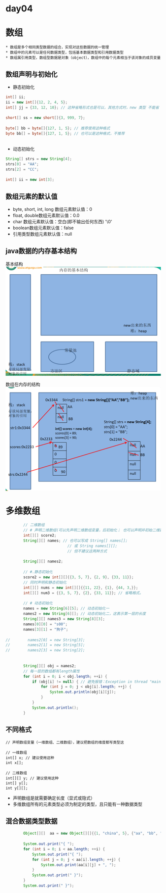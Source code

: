 day04
==

# 数组
```text
* 数组是多个相同类型数据的组合，实现对这些数据的统一管理
* 数组中的元素可以是任何数据类型，包括基本数据类型和引用数据类型
* 数组属引用类型，数组型数据是对象（object），数组中的每个元素相当于该对象的成员变量

```

## 数组声明与初始化
* 静态初始化
```java
int[] ii;
ii = new int[]{12, 2, 4, 5};
int[] jj = {33, 12, 10}; // 这种省略形式也是可以，其他方式时，new 类型 不能省

short[] ss = new short[]{3, 999, 7};

byte[] bb = byte[]{127, 1, 5}; // 推荐使用这种格式
byte bb[] = byte[]{127, 1, 5}; // 也可以是这种格式，不推荐



```

* 动态初始化
```java
String[] strs = new String[4];
strs[0] = "AA";
strs[2] = "CC";

int[] ii = new int[3];

```

## 数组元素的默认值
* byte, short, int, long 数组元素默认值：0
* float, double数组元素默认值：0.0
* char 数组元素默认值：空白(即不输出任何东西) '\0'
* boolean数组元素默认值：false
* 引用类型数组元素默认值：null

## java数据的内存基本结构
基本结构
![内存基本结构](./images/内存基本结构.png)

数组在内存的结构
![数组内存结构](./images/数组在内存中的结构.png)


# 多维数组
```java
        // 二维数组
        // # 声明二维数组(可以先声明二维数组变量，后初始化； 也可以声明并初始二维数组)
        int[][] score2;
        String[][] names; // 也可以写成 String[] names[];
                            // 或 String names[][];
                            // 但不建议这两种方式

        String[][] names2;

        // #.静态初始化
        score2 = new int[][]{{3, 5, 7}, {2, 9}, {33, 11}};
        // 同时声明和静态初始化
        int[][] nums = new int[][]{{11, 22}, {1}, {44, 3,}};
        int[][] num3 = {{3, 5, 7}, {2}, {33, 11}}; // 省略格式。

        // # 动态初始化
        names = new String[6][5]; // 动态初始化一
        names2 = new String[6][]; // 动态初始化二，这表示第一层的长度
        String[][] names3 = new String[8][3];
        names[0][0] = "s00";
        names[3][1] = "狗子";

//        names2[0] = new String[3];
//        names2[1] = new String[5];
//        names2[3] = new String[2];


        String[][] obj = names2;
        // 每一层的数组都有length属性
        for (int i = 0; i < obj.length; ++i) {
            if (obj[i] != null) { // 避免报错：Exception in thread "main" java.lang.NullPointerException
                for (int j = 0; j < obj[i].length; ++j) {
                    System.out.println(obj[i][j]);
                }
            }
            System.out.println();
        }
```

## 不同格式
```text
// 声明数组变量（一维数组、二维数组），建议把数组的维度都写类型这

// 一维数组
int[] x; // 建议使用这种
int x[];

// 二维数组
int[][] y; // 建议使用这种
int[] y[];
int y[][];

```

* 声明数组是就需要确定长度（显式或隐式）
* 多维数组所有的元素类型必须为制定的类型，且只能有一种数据类型

## 混合数据类型数据
```java
        Object[][]  aa = new Object[][]{{1, "china", 5}, {"aa", "bb", "bb"}, {2.3, 3,14}};

        System.out.print("{ ");
        for (int i = 0; i < aa.length; ++i) {
            System.out.print("{ ");
            for (int j = 0; j < aa[i].length; ++j) {
                System.out.print(aa[i][j] + ", ");
            }
            System.out.print(" }");
        }
        System.out.print(" }");

```